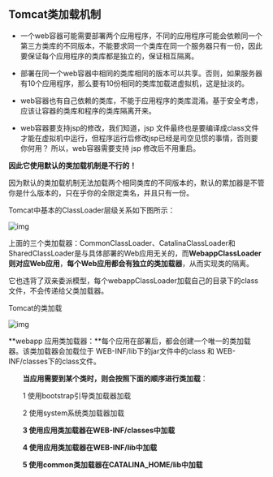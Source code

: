 ## Tomcat类加载机制

- 一个web容器可能需要部署两个应用程序，不同的应用程序可能会依赖同一个第三方类库的不同版本，不能要求同一个类库在同一个服务器只有一份，因此要保证每个应用程序的类库都是独立的，保证相互隔离。 

- 部署在同一个web容器中相同的类库相同的版本可以共享。否则，如果服务器有10个应用程序，那么要有10份相同的类库加载进虚拟机，这是扯淡的。 

- web容器也有自己依赖的类库，不能于应用程序的类库混淆。基于安全考虑，应该让容器的类库和程序的类库隔离开来。 

- web容器要支持jsp的修改，我们知道，jsp 文件最终也是要编译成class文件才能在虚拟机中运行，但程序运行后修改jsp已经是司空见惯的事情，否则要你何用？ 所以，web容器需要支持 jsp 修改后不用重启。

**因此它使用默认的类加载机制是不行的！**

因为默认的类加载机制无法加载两个相同类库的不同版本的，默认的累加器是不管你是什么版本的，只在乎你的全限定类名，并且只有一份。



Tomcat中基本的ClassLoader层级关系如下图所示：

![img](https://images2018.cnblogs.com/blog/137084/201805/137084-20180526104342525-959933190.png)

上面的三个类加载器：CommonClassLoader、CatalinaClassLoader和SharedClassLoader是与具体部署的Web应用无关的，而**WebappClassLoader则对应Web应用**，**每个Web应用都会有独立的类加载器**，从而实现类的隔离。

它也违背了双亲委派模型，每个webappClassLoader加载自己的目录下的class文件，不会传递给父类加载器。

Tomcat的类加载

![img](https://images0.cnblogs.com/blog2015/449064/201506/141304597074685.jpg)

**webapp 应用类加载器：**每个应用在部署后，都会创建一个唯一的类加载器。该类加载器会加载位于 WEB-INF/lib下的jar文件中的class 和 WEB-INF/classes下的class文件。

　　**当应用需要到某个类时，则会按照下面的顺序进行类加载**：

　　1 使用bootstrap引导类加载器加载

　　2 使用system系统类加载器加载

　　**3 使用应用类加载器在WEB-INF/classes中加载**

　　**4 使用应用类加载器在WEB-INF/lib中加载**

　　**5 使用common类加载器在CATALINA_HOME/lib中加载**